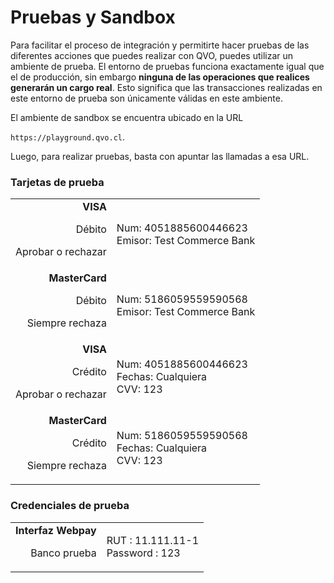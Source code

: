 # Pruebas y Sandbox

Para facilitar el proceso de integración y permitirte hacer pruebas de las diferentes acciones que puedes realizar con QVO, puedes utilizar un ambiente de prueba. El entorno de pruebas funciona exactamente igual que el de producción, sin embargo <strong>ninguna de las operaciones que realices generarán un cargo real</strong>. Esto significa que las transacciones realizadas en este entorno de prueba son únicamente válidas en este ambiente.

El ambiente de sandbox se encuentra ubicado en la URL

`https://playground.qvo.cl`.

Luego, para realizar pruebas, basta con apuntar las llamadas a esa URL.

### Tarjetas de prueba
|||
| ----------: | ------- |
| **VISA**<p class="attr-desc warning">Débito</p><p class="attr-desc">Aprobar o rechazar</p> | Num: 4051885600446623<br>Emisor: Test Commerce Bank |
| **MasterCard**<p class="attr-desc warning">Débito</p><p class="attr-desc">Siempre rechaza</p> | Num: 5186059559590568<br>Emisor: Test Commerce Bank |
| **VISA**<p class="attr-desc warning">Crédito</p><p class="attr-desc">Aprobar o rechazar</p> | Num: 4051885600446623<br>Fechas: Cualquiera<br>CVV: 123 |
| **MasterCard**<p class="attr-desc warning">Crédito</p><p class="attr-desc">Siempre rechaza</p> | Num: 5186059559590568<br>Fechas: Cualquiera<br>CVV: 123 |

### Credenciales de prueba

|||
| ----------: | ------- |
| **Interfaz Webpay**<p class="attr-desc">Banco prueba</p> | RUT : 11.111.11-1<br>Password  : 123<br>|
